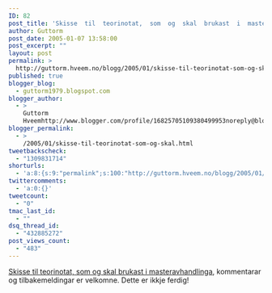 ```yaml
---
ID: 82
post_title: 'Skisse  til  teorinotat,  som  og  skal  brukast  i  masteravhandlinga'
author: Guttorm
post_date: 2005-01-07 13:58:00
post_excerpt: ""
layout: post
permalink: >
  http://guttorm.hveem.no/blogg/2005/01/skisse-til-teorinotat-som-og-skal-brukast-i-masteravhandlinga/
published: true
blogger_blog:
  - guttorm1979.blogspot.com
blogger_author:
  - >
    Guttorm
    Hveemhttp://www.blogger.com/profile/16825705109380499953noreply@blogger.com
blogger_permalink:
  - >
    /2005/01/skisse-til-teorinotat-som-og-skal.html
tweetbackscheck:
  - "1309831714"
shorturls:
  - 'a:8:{s:9:"permalink";s:100:"http://guttorm.hveem.no/blogg/2005/01/skisse-til-teorinotat-som-og-skal-brukast-i-masteravhandlinga/";s:7:"tinyurl";s:25:"http://tinyurl.com/7xg8ts";s:4:"isgd";s:17:"http://is.gd/gJjp";s:5:"bitly";s:20:"http://bit.ly/1Yr6Kc";s:5:"snipr";s:22:"http://snipr.com/ahhe7";s:5:"snurl";s:22:"http://snurl.com/ahhe7";s:7:"snipurl";s:24:"http://snipurl.com/ahhe7";s:4:"trim";s:17:"http://tr.im/bwtu";}'
twittercomments:
  - 'a:0:{}'
tweetcount:
  - "0"
tmac_last_id:
  - ""
dsq_thread_id:
  - "432885272"
post_views_count:
  - "483"
---
```

<a href="http://stud.hsh.no/home/ko100ghv/ikt/ikt3c/IKT3c-teorinotat.jpg">Skisse til teorinotat, som og skal brukast i masteravhandlinga</a>, kommentarar og tilbakemeldingar er velkomne. Dette er ikkje ferdig!